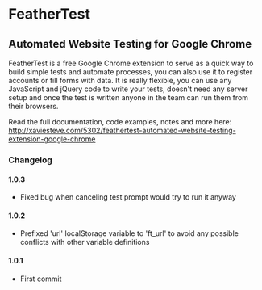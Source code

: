 # FeatherTest
## Automated Website Testing for Google Chrome

FeatherTest is a free Google Chrome extension to serve as a quick way to build simple tests and automate processes, you can also use it to register accounts or fill forms with data. It is really flexible, you can use any JavaScript and jQuery code to write your tests, doesn't need any server setup and once the test is written anyone in the team can run them from their browsers.

Read the full documentation, code examples, notes and more here:
http://xaviesteve.com/5302/feathertest-automated-website-testing-extension-google-chrome

### Changelog

#### 1.0.3

- Fixed bug when canceling test prompt would try to run it anyway

#### 1.0.2

- Prefixed 'url' localStorage variable to 'ft_url' to avoid any possible conflicts with other variable definitions

#### 1.0.1

- First commit

